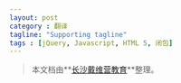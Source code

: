 ```yaml
---
layout: post
category : 翻译
tagline: "Supporting tagline"
tags : [jQuery, Javascript, HTML 5, 闭包]
---
```

> 本文档由**[长沙戴维营教育](http://www.diveinedu.cn)**整理。

